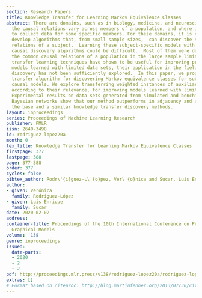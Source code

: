 ```yaml
---
section: Research Papers
title: Knowledge Transfer for Learning Markov Equivalence Classes
abstract: There are domains, such as in biology, medicine, and neuroscience, where
  the causal relations vary across members of a population, and where it may be difficult
  to collect data for some specific members. For these domains, it is convenient to
  develop algorithms that, from small sample sizes,  can discover the specific causal
  relations of a subject.  Learning these subject-specific models with the existing
  causal discovery algorithms could be difficult.  Most of them were designed to find
  the common causal relations of a population in the large sample limit. Although
  transfer learning techniques have shown to be useful for improving predictive associative
  models learned with limited data sets, their application in the field of causal
  discovery has not been sufficiently explored.  In this paper, we propose a knowledge
  transfer algorithm for discovering Markov equivalence classes for subject-specific
  causal models. We explore transferring weighted instances of auxiliary data sets,
  according to their relevance, for improving models learned with limited sample sizes.
  Experimental results on data sets generated from simulated and benchmark causal
  Bayesian networks show that our method outperforms in adjacency and arrowhead recovery
  the base and a similar knowledge transfer discovery methods.
layout: inproceedings
series: Proceedings of Machine Learning Research
publisher: PMLR
issn: 2640-3498
id: rodriguez-lopez20a
month: 0
tex_title: Knowledge Transfer for Learning Markov Equivalence Classes
firstpage: 377
lastpage: 388
page: 377-388
order: 377
cycles: false
bibtex_author: Rodr\'{i}guez-L\'{o}pez, Ver\'{o}nica and Sucar, Luis Enrique
author:
- given: Verónica
  family: Rodríguez-López
- given: Luis Enrique
  family: Sucar
date: 2020-02-02
address: 
container-title: Proceedings of the 10th International Conference on Probabilistic
  Graphical Models
volume: '138'
genre: inproceedings
issued:
  date-parts:
  - 2020
  - 2
  - 2
pdf: http://proceedings.mlr.press/v138/rodriguez-lopez20a/rodriguez-lopez20a.pdf
extras: []
# Format based on citeproc: http://blog.martinfenner.org/2013/07/30/citeproc-yaml-for-bibliographies/
---
```

